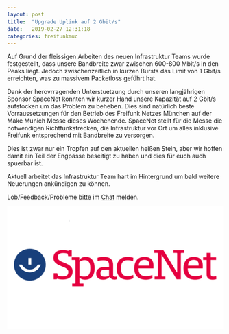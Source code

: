 ```yaml
---
layout: post
title:  "Upgrade Uplink auf 2 Gbit/s"
date:   2019-02-27 12:31:18
categories: freifunkmuc
---
```

Auf Grund der fleissigen Arbeiten des neuen Infrastruktur Teams wurde festgestellt, dass unsere Bandbreite zwar zwischen 600-800 Mbit/s in den Peaks liegt. Jedoch zwischenzeitlich in kurzen Bursts das Limit von 1 Gbit/s erreichten, was zu massivem Packetloss geführt hat.

Dank der herovrragenden Unterstuetzung durch unseren langjährigen Sponsor SpaceNet konnten wir kurzer Hand unsere Kapazität auf 2 Gbit/s aufstocken um das Problem zu beheben. 
Dies sind natürlich beste Vorraussetzungen für den Betrieb des Freifunk Netzes München auf der Make Munich Messe dieses Wochenende. SpaceNet stellt für die Messe die notwendigen Richtfunkstrecken, die Infrastruktur vor Ort um alles inklusive Freifunk entsprechend mit Bandbreite zu versorgen.

Dies ist zwar nur ein Tropfen auf den aktuellen heißen Stein, aber wir hoffen damit ein Teil der Engpässe beseitigt zu haben und dies für euch auch spuerbar ist.

Aktuell arbeitet das Infrastruktur Team hart im Hintergrund um bald weitere Neuerungen ankündigen zu können.

Lob/Feedback/Probleme bitte im [Chat](https://chat.ffmuc.net/freifunk/channels/noc) melden.

![Logo Spacenet](/assets/posts/2019-02-27-logo_spacenet.png)
